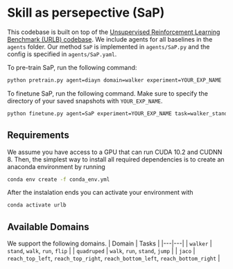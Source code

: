 # Skill as persepective (SaP)

This codebase is built on top of the [Unsupervised Reinforcement Learning Benchmark (URLB) codebase](https://github.com/rll-research/url_benchmark). We include agents for all baselines in the `agents` folder. Our method `SaP`  is implemented in `agents/SaP.py` and the config is specified in `agents/SaP.yaml`.


To pre-train SaP, run the following command:

```sh
python pretrain.py agent=diayn domain=walker experiment=YOUR_EXP_NAME
```

To finetune SaP, run the following command. Make sure to specify the directory of your saved snapshots with `YOUR_EXP_NAME`.

```sh
python finetune.py agent=SaP experiment=YOUR_EXP_NAME task=walker_stand snapshot_ts=2000000
```

## Requirements
We assume you have access to a GPU that can run CUDA 10.2 and CUDNN 8. Then, the simplest way to install all required dependencies is to create an anaconda environment by running
```sh
conda env create -f conda_env.yml
```
After the instalation ends you can activate your environment with
```sh
conda activate urlb
```

## Available Domains
We support the following domains.
| Domain | Tasks |
|---|---|
| `walker` | `stand`, `walk`, `run`, `flip` |
| `quadruped` | `walk`, `run`, `stand`, `jump` |
| `jaco` | `reach_top_left`, `reach_top_right`, `reach_bottom_left`, `reach_bottom_right` |